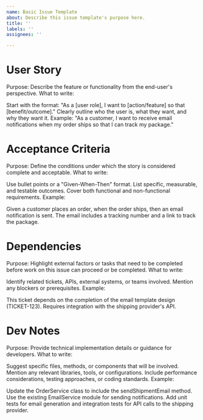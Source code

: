 ```yaml
---
name: Basic Issue Template
about: Describe this issue template's purpose here.
title: ''
labels: ''
assignees: ''

---
```


# User Story
Purpose: Describe the feature or functionality from the end-user's perspective.
What to write:

Start with the format: "As a [user role], I want to [action/feature] so that [benefit/outcome]."
Clearly outline who the user is, what they want, and why they want it.
Example:
"As a customer, I want to receive email notifications when my order ships so that I can track my package."

# Acceptance Criteria
Purpose: Define the conditions under which the story is considered complete and acceptable.
What to write:

Use bullet points or a "Given-When-Then" format.
List specific, measurable, and testable outcomes.
Cover both functional and non-functional requirements.
Example:

Given a customer places an order, when the order ships, then an email notification is sent.
The email includes a tracking number and a link to track the package.

# Dependencies
Purpose: Highlight external factors or tasks that need to be completed before work on this issue can proceed or be completed.
What to write:

Identify related tickets, APIs, external systems, or teams involved.
Mention any blockers or prerequisites.
Example:

This ticket depends on the completion of the email template design (TICKET-123).
Requires integration with the shipping provider's API.

# Dev Notes
Purpose: Provide technical implementation details or guidance for developers.
What to write:

Suggest specific files, methods, or components that will be involved.
Mention any relevant libraries, tools, or configurations.
Include performance considerations, testing approaches, or coding standards.
Example:

Update the OrderService class to include the sendShipmentEmail method.
Use the existing EmailService module for sending notifications.
Add unit tests for email generation and integration tests for API calls to the shipping provider.
